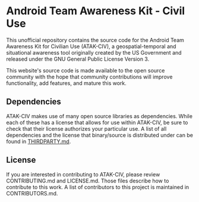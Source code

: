# Android Team Awareness Kit - Civil Use

This unofficial repository contains the source code for the Android Team Awareness Kit for Civilian Use (ATAK-CIV), a geospatial-temporal and situational awareness tool originally created by the US Government and released under the GNU General Public License Version 3.

This website's source code is made available to the open source community with the hope that community contributions will improve functionality, add features, and mature this work.

## Dependencies
ATAK-CIV makes use of many open source libraries as dependencies. While each of these has a license that allows for use within ATAK-CIV, be sure to check that their license authorizes your particular use. A list of all dependencies and the license that binary/source is distributed under can be found in [THIRDPARTY.md](THIRDPARTY.md).

## License
If you are interested in contributing to ATAK-CIV, please review CONTRIBUTING.md and LICENSE.md. Those files describe how to contribute to this work. A list of contributors to this project is maintained in CONTRIBUTORS.md.
